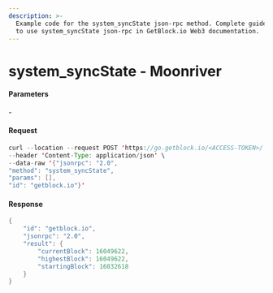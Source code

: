 ```yaml
---
description: >-
  Example code for the system_syncState json-rpc method. Сomplete guide on how
  to use system_syncState json-rpc in GetBlock.io Web3 documentation.
---
```


# system\_syncState - Moonriver

#### Parameters

\-

#### Request

```java
curl --location --request POST 'https://go.getblock.io/<ACCESS-TOKEN>/' \
--header 'Content-Type: application/json' \ 
--data-raw '{"jsonrpc": "2.0",
"method": "system_syncState",
"params": [],
"id": "getblock.io"}'
```

#### Response

```java
{
    "id": "getblock.io",
    "jsonrpc": "2.0",
    "result": {
        "currentBlock": 16049622,
        "highestBlock": 16049622,
        "startingBlock": 16032618
    }
}
```
